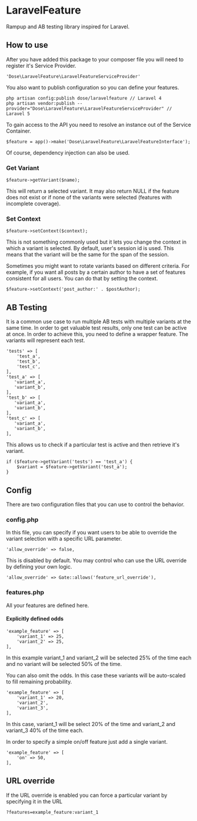 # LaravelFeature

Rampup and AB testing library inspired for Laravel.

## How to use
After you have added this package to your composer file you will need to register it's Service Provider.
```
'Dose\LaravelFeature\LaravelFeatureServiceProvider'
```

You also want to publish configuration so you can define your features.
```
php artisan config:publish dose/laravelfeature // Laravel 4
php artisan vendor:publish --provider="Dose\LaravelFeature\LaravelFeatureServiceProvider" // Laravel 5
```

To gain access to the API you need to resolve an instance out of the Service Container.
```
$feature = app()->make('Dose\LaravelFeature\LaravelFeatureInterface');
```
Of course, dependency injection can also be used.

### Get Variant
```
$feature->getVariant($name);
```
This will return a selected variant. It may also return NULL if the feature does not exist or if none of the variants were selected (features with incomplete coverage).

### Set Context
```
$feature->setContext($context);
```
This is not something commonly used but it lets you change the context in which a variant is selected. By default, user's session id is used. This means that the variant will be the same for the span of the session.

Sometimes you might want to rotate variants based on different criteria. For example, if you want all posts by a certain author to have a set of features consistent for all users. You can do that by setting the context.
```
$feature->setContext('post_author:' . $postAuthor);
```

## AB Testing
It is a common use case to run multiple AB tests with multiple variants at the same time. In order to get valuable test results, only one test can be active at once. In order to achieve this, you need to define a wrapper feature. The variants will represent each test.
 ```
 'tests' => [
     'test_a',
     'test_b',
     'test_c',
 ],
 'test_a' => [
    'variant_a',
    'variant_b',
 ],
 'test_b' => [
    'variant_a',
    'variant_b',
 ],
 'test_c' => [
    'variant_a',
    'variant_b',
 ],
 ```
This allows us to check if a particular test is active and then retrieve it's variant.
```
if ($feature->getVariant('tests') == 'test_a') {
    $variant = $feature->getVariant('test_a');
}
```

## Config
There are two configuration files that you can use to control the behavior.

### config.php
In this file, you can specify if you want users to be able to override the variant selection with a specific URL parameter.
```
'allow_override' => false,
```
This is disabled by default. You may control who can use the URL override by defining your own logic.
```
'allow_override' => Gate::allows('feature_url_override'),
```

### features.php
All your features are defined here.

#### Explicitly defined odds
```
'example_feature' => [
    'variant_1' => 25,
    'variant_2' => 25,
],
```
In this example variant_1 and variant_2 will be selected 25% of the time each and no variant will be selected 50% of the time.

You can also omit the odds. In this case these variants will be auto-scaled to fill remaining probability.
```
'example_feature' => [
    'variant_1' => 20,
    'variant_2',
    'variant_3',
],
```
In this case, variant_1 will be select 20% of the time and variant_2 and variant_3 40% of the time each.

In order to specify a simple on/off feature just add a single variant.
```
'example_feature' => [
    'on' => 50,
],
```

## URL override
If the URL override is enabled you can force a particular variant by specifying it in the URL
```
?features=example_feature:variant_1
```
